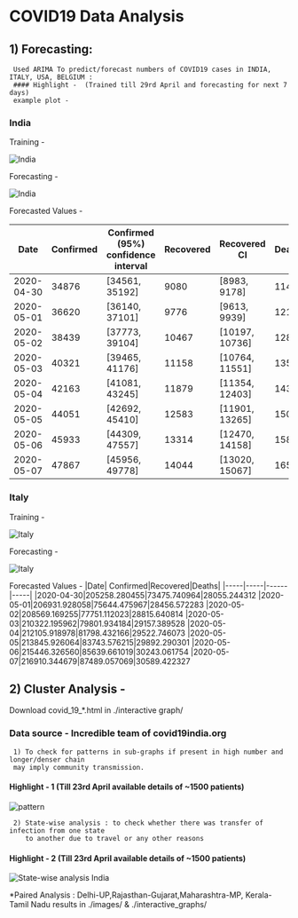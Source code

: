 # COVID19 Data Analysis

## 1) Forecasting:
     Used ARIMA To predict/forecast numbers of COVID19 cases in INDIA, ITALY, USA, BELGIUM :
     #### Highlight -  (Trained till 29rd April and forecasting for next 7 days)
     example plot - 
   ### India
   Training - 
   
   ![India](https://github.com/akjayant/COVID19-Data-Analysis/blob/master/images/INDIA_training.png)
   
   
   Forecasting - 
   
   ![India](https://github.com/akjayant/COVID19-Data-Analysis/blob/master/images/india_forecasting.png)
   
   Forecasted Values -
   


|Date|Confirmed	|Confirmed (95%) confidence interval|	Recovered	|Recovered CI	|Deaths|	Deaths CI|
|---|---|---|---|---|----|---|
|2020-04-30|34876|[34561, 35192]|9080|[8983, 9178]|1144|[1132, 1157]
|2020-05-01|36620|[36140, 37101]|9776|[9613, 9939]|1218|[1196, 1239]
|2020-05-02|38439|[37773, 39104]|10467|[10197, 10736]|1287|[1255, 1319]
|2020-05-03|40321|[39465, 41176]|11158|[10764, 11551]|1359|[1312, 1406]
|2020-05-04|42163|[41081, 43245]|11879|[11354, 12403]|1433|[1372, 1493]
|2020-05-05|44051|[42692, 45410]|12583|[11901, 13265]|1504|[1428, 1581]
|2020-05-06|45933|[44309, 47557]|13314|[12470, 14158]|1580|[1486, 1673]
|2020-05-07|47867|[45956, 49778]|14044|[13020, 15067]|1654|[1543, 1765]






  ### Italy
   Training - 
   
   ![Italy](https://github.com/akjayant/COVID19-Data-Analysis/blob/master/images/italy_training.png)
   
   
   Forecasting - 
   
   ![Italy](https://github.com/akjayant/COVID19-Data-Analysis/blob/master/images/italy_forecasting.png)
   
  Forecasted Values -
|Date| Confirmed|Recovered|Deaths|
|-----|-----|------|-----|
|2020-04-30|205258.280455|73475.740964|28055.244312
|2020-05-01|206931.928058|75644.475967|28456.572283
|2020-05-02|208569.169255|77751.112023|28815.640814
|2020-05-03|210322.195962|79801.934184|29157.389528
|2020-05-04|212105.918978|81798.432166|29522.746073
|2020-05-05|213845.926064|83743.576215|29892.290301
|2020-05-06|215446.326560|85639.661019|30243.061754
|2020-05-07|216910.344679|87489.057069|30589.422327



## 2) Cluster Analysis - 
Download covid_19_*.html in ./interactive graph/
### Data source - Incredible team of covid19india.org
     1) To check for patterns in sub-graphs if present in high number and longer/denser chain 
     may imply community transmission.
 #### Highlight - 1 (Till 23rd April available details of ~1500 patients)
 
  ![pattern](https://github.com/akjayant/COVID19-Data-Analysis/blob/master/images/full.png)
  
     2) State-wise analysis : to check whether there was transfer of infection from one state 
        to another due to travel or any other reasons
        
 #### Highlight - 2 (Till 23rd April available details of ~1500 patients)
 ![State-wise analysis India](https://github.com/akjayant/COVID19-Data-Analysis/blob/master/images/top_8.png)
  
  *Paired Analysis : Delhi-UP,Rajasthan-Gujarat,Maharashtra-MP, Kerala-Tamil Nadu results in ./images/ & ./interactive_graphs/




     

